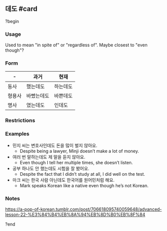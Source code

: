 ## 데도 #card
?begin
### Usage
Used to mean "in spite of" or "regardless of". Maybe closest to "even though"?
### Form
| -   | 과거    | 현재   |
| --- | ----- | ---- |
| 동사  | 했는데도  | 하는데도 |
| 형용사 | 바빴는데도 | 바쁜데도 |
| 명사  | 였는데도  | 인데도  |
### Restrictions
### Examples
- 민지 씨는 변호사인데도 돈을 많이 벌지 않아요.
	- Despite being a lawyer, Minji doesn’t make a lot of money.
- 여러 번 말하는데도 제 말을 듣지 않아요.
	- Even though I tell her multiple times, she doesn’t listen.
- 공부 하나도 안 했는데도 시험을 잘 봤어요.
	- Despite the fact that I didn’t study at all, I did well on the test.
- 마크 씨는 한국 사람 아닌데도 한국어를 원어민처럼 해요.
	- Mark speaks Korean like a native even though he’s not Korean.
### Notes
https://a-pop-of-korean.tumblr.com/post/706618095740059648/advanced-lesson-22-%E3%84%B4%EB%8A%94%EB%8D%B0%EB%8F%84
<!--SR:!2025-08-30,12,230-->
?end

